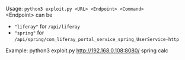 Usage: `python3 exploit.py <URL> <Endpoint> <Command>`\
&lt;Endpoint> can be

- `"liferay"` for `/api/liferay`
- `"spring"` for `/api/spring/com_liferay_portal_service_spring_UserService-http`

Example: python3 exploit.py http://192.168.0.108:8080/ spring calc